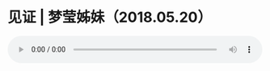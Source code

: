 # 见证 | 梦莹姊妹（2018.05.20）

<audio style="width: 100%;" preload="false" controls controlslist="nodownload"><source src="http://file.simai.life/audio/mp3/old/24998.mp3" type="audio/mpeg">Your browser does not support the audio element.</audio>


